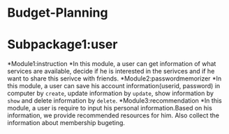 # Budget-Planning

# Subpackage1:user #
*Module1:instruction
  *In this module, a user can get information of what services are available, decide if he is interested in the serivces and if he want to share this serivce with friends.
*Module2:passwordmemorizer
  *In this module, a user can save his account information(userid, password) in computer by `create`, update information by `update`, show information by `show` and delete information by `delete`.
*Module3:recommendation
  *In this module, a user is require to input his personal information.Based on his information, we provide recommended resources for him. Also collect the information about membership bugeting.
   
